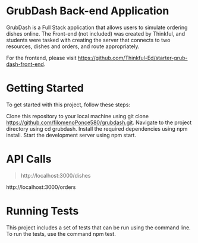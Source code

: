 # GrubDash Back-end Application
GrubDash is a Full Stack application that allows users to simulate ordering dishes online. The Front-end (not included) was created by Thinkful, and students were tasked with creating the server that connects to two resources, dishes and orders, and route appropriately.

For the frontend, please visit https://github.com/Thinkful-Ed/starter-grub-dash-front-end.

# Getting Started
To get started with this project, follow these steps:

Clone this repository to your local machine using git clone https://github.com/filomenoPonce580/grubdash.git.
Navigate to the project directory using cd grubdash.
Install the required dependencies using npm install.
Start the development server using npm start.

# API Calls

> http://localhost:3000/dishes


http://localhost:3000/orders

# Running Tests
This project includes a set of tests that can be run using the command line. To run the tests, use the command npm test.
